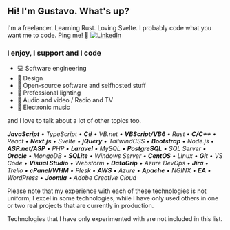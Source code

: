 ## Hi! I'm Gustavo. What's up?

I'm a freelancer. Learning Rust. Loving Svelte. I probably code what you want me to code. Ping me! 🙂
[![LinkedIn](https://img.shields.io/badge/LinkedIn-0077B5?style=for-the-badge&logo=linkedin&logoColor=white)]([https://shields.io/](https://linkedin.com/in/brgustavoribeiro))

### I enjoy, I support and I code

- 💻 Software engineering
- 📔 Design
- 💾 Open-source software and selfhosted stuff
- 🔦 Professional lighting
- 🎥 Audio and video / Radio and TV
- 🎹 Electronic music

and I love to talk about a lot of other topics too.

***JavaScript** • TypeScript • **C#** • VB.net • **VBScript/VB6** • Rust • **C/C++** • React • **Next.js** • Svelte • **jQuery** • TailwindCSS • **Bootstrap** • Node.js • **ASP.net/ASP** • PHP • **Laravel** • MySQL • **PostgreSQL** • SQL Server • **Oracle** • MongoDB • **SQLite** • Windows Server • **CentOS** • Linux • **Git** • VS Code • **Visual Studio** • Webstorm • **DataGrip** • Azure DevOps • **Jira** • Trello • **cPanel/WHM** • Plesk • **AWS** • Azure • **Apache** • NGINX • **EA** • WordPress • **Joomla** • Adobe Creative Cloud*

Please note that my experience with each of these technologies is not uniform; I excel in some technologies, while I have only used others in one or two real projects that are currently in production.

Technologies that I have only experimented with are not included in this list.
